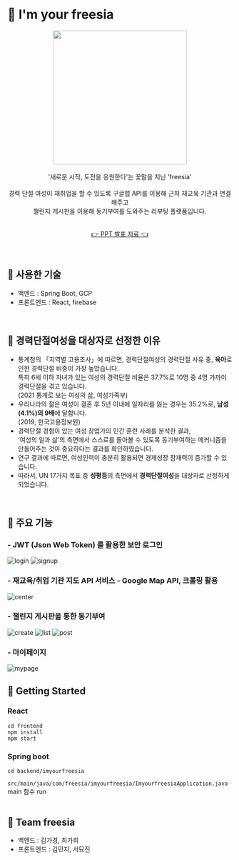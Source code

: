 # 🌻 I'm your freesia
<div align="center">
  <img src="https://s3.us-west-2.amazonaws.com/secure.notion-static.com/3d8605a2-c2e6-438e-87e1-0b74cfdf5b9b/Untitled.png?X-Amz-Algorithm=AWS4-HMAC-SHA256&X-Amz-Content-Sha256=UNSIGNED-PAYLOAD&X-Amz-Credential=AKIAT73L2G45EIPT3X45%2F20220204%2Fus-west-2%2Fs3%2Faws4_request&X-Amz-Date=20220204T201610Z&X-Amz-Expires=86400&X-Amz-Signature=50232c662f4fce016aa83230cff973e4a3a364a767076130b6ec5ccb21d5c235&X-Amz-SignedHeaders=host&response-content-disposition=filename%20%3D%22Untitled.png%22&x-id=GetObject" width="300px" /> <br />
  <br>'새로운 시작, 도전을 응원한다'는 꽃말을 지닌 'freesia'<br><br/>
  경력 단절 여성이 재취업을 할 수 있도록 구글맵 API를 이용해 근처 재교육 기관과 연결해주고 
  <br>챌린지 게시판을 이용해 동기부여를 도와주는 리부팅 플랫폼입니다.<br><br/>

  [👉 PPT 발표 자료 👈](https://docs.google.com/presentation/d/1iVA4pRimgRgOpxvsks351BGSBZd1rr4HEsVz5tUc_io/edit?usp=sharing&resourcekey=0-QGNHxsn91SOJnj24AKjv1w)
</div><br/>


## 🌻 사용한 기술
- 백엔드 : Spring Boot, GCP   
- 프론트엔드 : React, firebase 
<br/>
  
## 🌻 경력단절여성을 대상자로 선정한 이유
- 통계청의 「지역별 고용조사」에 따르면, 경력단절여성의 경력단절 사유 중, **육아**로 인한 경력단절 비중이 가장 높았습니다. <br>특히 6세 이하 자녀가 있는 여성의 경력단절 비율은 37.7%로 10명 중 4명 가까이 경력단절을 겪고 있습니다. <br>(2021 통계로 보는 여성의 삶, 여성가족부)
- 우리나라의 젊은 여성이 결혼 후 5년 이내에 일자리를 잃는 경우는 35.2%로, **남성(4.1%)의 9배**에 달합니다. <br>(2019, 한국고용정보원)
- 경력단절 경험이 있는 여성 창업가의 민간 훈련 사례를 분석한 결과, <br>‘여성의 일과 삶’의 측면에서 스스로를 돌아볼 수 있도록 동기부여하는 메커니즘을 만들어주는 것이 중요하다는 결과를 확인하였습니다.
- 연구 결과에 따르면, 여성인력이 충분히 활용되면 경제성장 잠재력이 증가할 수 있습니다.
- 따라서, UN 17가지 목표 중 **성평등**의 측면에서 **경력단절여성**을 대상자로 선정하게 되었습니다.
<br/>

## 🌻 주요 기능
### - JWT (Json Web Token) 를 활용한 보안 로그인<br/>
![login](https://user-images.githubusercontent.com/87821678/152628468-a187cb70-2f2d-4e12-855f-c6f7d69c0209.PNG)
![signup](https://user-images.githubusercontent.com/87821678/152628470-152778b6-07f5-41d3-8890-54e0c96dcda9.PNG)
<br/>
### - 재교육/취업 기관 지도 API 서비스 - Google Map API, 크롤링 활용<br/>
![center](https://user-images.githubusercontent.com/87821678/152629203-ae7c91d1-bfef-4a9c-a317-3d0709d1a1fe.PNG)
<br/>
### - 챌린지 게시판을 통한 동기부여<br/>
![create](https://user-images.githubusercontent.com/87821678/152629038-88b75100-9cbe-4e57-9d1e-6995a87ebdec.PNG)
![list](https://user-images.githubusercontent.com/87821678/152629037-0fccd2ad-6eb7-4b78-bee8-9434ab38f2d5.PNG)
![post](https://user-images.githubusercontent.com/87821678/152629487-e69fb631-e578-45dc-a3d8-f49efb32654d.PNG)
<br/>
### - 마이페이지<br/>
![mypage](https://user-images.githubusercontent.com/87821678/152629379-eb44b0ff-b5f0-4589-9698-61fa4ab076e2.PNG)

## 🌻 Getting Started
### React
```
cd frontend
npm install
npm start
```

### Spring boot
```
cd backend/imyourfreesia
```
`src/main/java/com/freesia/imyourfreesia/ImyourfreesiaApplication.java` main 함수 run<br><br/>


## 🌻 Team freesia
- 백엔드 : 김가경, 최가희
- 프론트엔드 : 김민지, 서묘진

